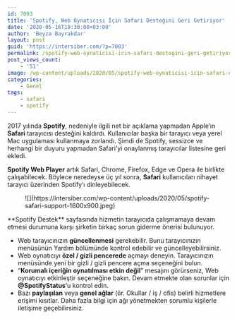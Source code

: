 ```yaml
---
id: 7003
title: 'Spotify, Web Oynatıcısı İçin Safari Desteğini Geri Getiriyor'
date: '2020-05-16T19:30:00+03:00'
author: 'Beyza Bayrakdar'
layout: post
guid: 'https://intersiber.com/?p=7003'
permalink: /spotify-web-oynaticisi-icin-safari-destegini-geri-getiriyor/
post_views_count:
    - '51'
image: /wp-content/uploads/2020/05/spotify-web-oynaticisi-icin-safari-destegini-geri-getiriyor.jpeg
categories:
    - Genel
tags:
    - safari
    - spotify
---
```


2017 yılında **Spotify**, nedeniyle ilgili net bir açıklama yapmadan Apple’ın **Safari** tarayıcısı desteğini kaldırdı. Kullanıcılar başka bir tarayıcı veya yerel Mac uygulaması kullanmaya zorlandı. Şimdi de Spotify, sessizce ve herhangi bir duyuru yapmadan Safari’yi onaylanmış tarayıcılar listesine geri ekledi.

**Spotify Web Player** artık Safari, Chrome, Firefox, Edge ve Opera ile birlikte çalışabilecek. Böylece neredeyse üç yıl sonra, **Safari** kullanıcıları nihayet tarayıcı üzerinden Spotify’ı dinleyebilecek.

<figure class="wp-block-image size-large">![](https://intersiber.com/wp-content/uploads/2020/05/spotify-safari-support-1600x900.jpeg)</figure>**Spotify Destek** sayfasında hizmetin tarayıcıda çalışmamaya devam etmesi durumuna karşı şirketin birkaç sorun giderme önerisi bulunuyor.

- Web tarayıcınızın **güncellenmesi** gerekebilir. Bunu tarayıcınızın menüsünün Yardım bölümünde kontrol edebilir ve güncelleyebilirsiniz.
- Web oynatıcıyı **özel / gizli pencerede** açmayı deneyin. Tarayıcınızın menüsünde yeni bir gizli / gizli pencere açma seçeneğini bulun.
- “**Korumalı içeriğin oynatılması etkin değil**” mesajını görürseniz, Web oynatıcıyı etkinleştir seçeneğine bakın. Devam etmekte olan sorunlar için **@SpotifyStatus**‘u kontrol edin.
- Bazı **paylaşılan** veya **genel ağlar** (ör. Okullar / iş / ofis) belirli hizmetlere erişimi kısıtlar. Daha fazla bilgi için ağı yönetmekten sorumlu kişilerle iletişime geçebilirsiniz.